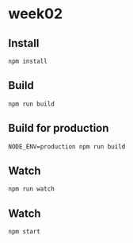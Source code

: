 # week02

## Install

    npm install

## Build

    npm run build

## Build for production

    NODE_ENV=production npm run build

## Watch

    npm run watch

## Watch

    npm start